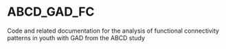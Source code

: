 # ABCD_GAD_FC
Code and related documentation for the analysis of functional connectivity patterns in youth with GAD from the ABCD study
